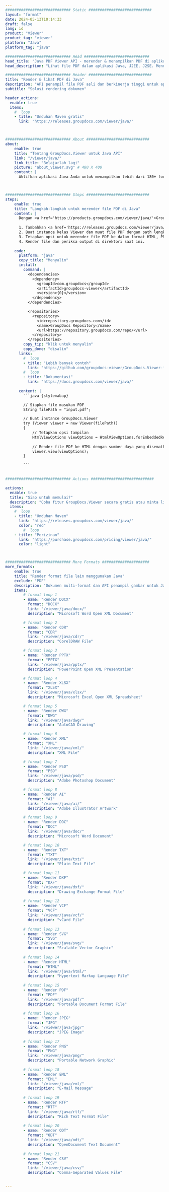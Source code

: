 ```yaml
---
############################# Static ############################
layout: "format"
date: 2024-05-13T10:14:33
draft: false
lang: id
product: "Viewer"
product_tag: "viewer"
platform: "Java"
platform_tag: "java"

############################# Head #############################
head_title: "Java PDF Viewer API - merender & menampilkan PDF di aplikasi Java"
head_description: "Lihat file PDF dalam aplikasi Java, J2EE, J2SE. Mendukung melihat 180+ format file dokumen dan gambar dalam mode HTML, PDF atau gambar dengan fitur-fitur canggih untuk mengelola opsi tampilan dokumen."

############################# Header ############################
title: "Render & lihat PDF di Java" 
description: "API penampil file PDF asli dan berkinerja tinggi untuk aplikasi berbasis Java, J2EE dan J2SE, mendukung berbagai fitur tambahan untuk menyesuaikan tampilan format dokumen keluaran." 
subtitle: "Solusi rendering dokumen" 

header_actions:
  enable: true
  items:
    #  loop
    - title: "Unduhan Maven gratis"
      link: "https://releases.groupdocs.com/viewer/java/"



############################# About ############################
about:
    enable: true
    title: "Tentang GroupDocs.Viewer untuk Java API"
    link: "/viewer/java/"
    link_title: "Belajarlah lagi"
    picture: "about_viewer.svg" # 480 X 400
    content: |
      Aktifkan aplikasi Java Anda untuk menampilkan lebih dari 180+ format file dalam mode HTML, PDF, atau gambar menggunakan GroupDocs.Viewer untuk Java API tanpa menginstal perangkat lunak tambahan apa pun; seperti Microsoft Office, Apache Open Office, Adobe Acrobat Reader dll. Pengembang dapat dengan mudah melihat semua gambar dan jenis dokumen populer termasuk Microsoft Office, OpenDocument, HTML, PDF, Archive, Diagram, Photoshop, AutoCAD dan format bahasa pemrograman di dalam aplikasi Java dengan rendering cepat dan kualitas tertinggi.



############################# Steps ############################
steps:
    enable: true
    title: "Langkah-langkah untuk merender file PDF di Java" 
    content: |
      Dengan <a href='https://products.groupdocs.com/viewer/java/'>GroupDocs.Viewer</a> Anda dapat merender PDF ke HTML, JPEG, PNG, atau PDF dalam beberapa langkah.
      
      1. Tambahkan <a href='https://releases.groupdocs.com/viewer/java/'>GroupDocs.Viewer untuk Java</a> sebagai dependensi pada proyek Anda. 
      2. Buat instance kelas Viewer dan muat file PDF dengan path lengkap.  
      3. Tetapkan opsi untuk merender file PDF ke dalam format HTML, PNG, JPEG, atau PDF. 
      4. Render file dan periksa output di direktori saat ini. 
   
    code:
      platform: "java"
      copy_title: "Menyalin"
      install:
        command: |
          <dependencies>
            <dependency>
              <groupId>com.groupdocs</groupId>
              <artifactId>groupdocs-viewer</artifactId>
              <version>{0}</version>
            </dependency>
          </dependencies>

          <repositories>
            <repository>
              <id>repository.groupdocs.com</id>
              <name>GroupDocs Repository</name>
              <url>https://repository.groupdocs.com/repo/</url>
            </repository>
          </repositories>
        copy_tip: "klik untuk menyalin"
        copy_done: "disalin"
      links:
        #  loop
        - title: "Lebih banyak contoh"
          link: "https://github.com/groupdocs-viewer/GroupDocs.Viewer-for-Java"
        #  loop
        - title: "Dokumentasi"
          link: "https://docs.groupdocs.com/viewer/java/"
          
      content: |
        ```java {style=abap}

        // Siapkan file masukan PDF
        String filePath = "input.pdf";

        // Buat instance GroupDocs.Viewer
        try (Viewer viewer = new Viewer(filePath))
        {
            // Tetapkan opsi tampilan
            HtmlViewOptions viewOptions = HtmlViewOptions.forEmbeddedResources();
                
            // Render file PDF ke HTML dengan sumber daya yang disematkan
            viewer.view(viewOptions);
        }

        ```
            

############################# Actions ############################

actions:
  enable: true
  title: "Siap untuk memulai?"
  description: "Coba fitur GroupDocs.Viewer secara gratis atau minta lisensi"
  items:
    #  loop
    - title: "Unduhan Maven"
      link: "https://releases.groupdocs.com/viewer/java/"
      color: "red"
        #  loop
    - title: "Perizinan"
      link: "https://purchase.groupdocs.com/pricing/viewer/java/"
      color: "light"



############################# More Formats #####################
more_formats:
    enable: true
    title: "Render format file lain menggunakan Java"
    exclude: "PDF"
    description: "Dokumen multi-format dan API penampil gambar untuk Java. Lihat beberapa format file populer di bawah ini tanpa pemirsa eksternal."
    items: 
        # format loop 1
        - name: "Render DOCX"
          format: "DOCX"
          link: "/viewer/java/docx/"
          description: "Microsoft Word Open XML Document" 

        # format loop 2
        - name: "Render CDR" 
          format: "CDR"
          link: "/viewer/java/cdr/"
          description: "CorelDRAW File" 

        # format loop 3
        - name: "Render PPTX"
          format: "PPTX"
          link: "/viewer/java/pptx/"
          description: "PowerPoint Open XML Presentation" 

        # format loop 4
        - name: "Render XLSX"
          format: "XLSX"
          link: "/viewer/java/xlsx/"
          description: "Microsoft Excel Open XML Spreadsheet" 

        # format loop 5
        - name: "Render DWG"
          format: "DWG"
          link: "/viewer/java/dwg/"
          description: "AutoCAD Drawing"

        # format loop 6
        - name: "Render XML"
          format: "XML"
          link: "/viewer/java/xml/"
          description: "XML File"

        # format loop 7
        - name: "Render PSD"
          format: "PSD"
          link: "/viewer/java/psd/"
          description: "Adobe Photoshop Document"

        # format loop 8
        - name: "Render AI"
          format: "AI"
          link: "/viewer/java/ai/"
          description: "Adobe Illustrator Artwork"

        # format loop 9
        - name: "Render DOC"
          format: "DOC"
          link: "/viewer/java/doc/"
          description: "Microsoft Word Document" 

        # format loop 10
        - name: "Render TXT" 
          format: "TXT"
          link: "/viewer/java/txt/"
          description: "Plain Text File" 

        # format loop 11
        - name: "Render DXF" 
          format: "DXF"
          link: "/viewer/java/dxf/"
          description: "Drawing Exchange Format File"  
          
        # format loop 12
        - name: "Render VCF"
          format: "VCF"
          link: "/viewer/java/vcf/"
          description: "vCard File"  
              
        # format loop 13
        - name: "Render SVG"
          format: "SVG"
          link: "/viewer/java/svg/"
          description: "Scalable Vector Graphic" 
          
        # format loop 14
        - name: "Render HTML"
          format: "HTML"
          link: "/viewer/java/html/"
          description: "Hypertext Markup Language File" 
          
        # format loop 15
        - name: "Render PDF"
          format: "PDF"
          link: "/viewer/java/pdf/"
          description: "Portable Document Format File"
          
        # format loop 16
        - name: "Render JPEG"
          format: "JPG"
          link: "/viewer/java/jpg/"
          description: "JPEG Image"
          
        # format loop 17
        - name: "Render PNG"
          format: "PNG"
          link: "/viewer/java/png/"
          description: "Portable Network Graphic" 
          
        # format loop 18
        - name: "Render EML"
          format: "EML"
          link: "/viewer/java/eml/"
          description: "E-Mail Message" 
          
        # format loop 19
        - name: "Render RTF"
          format: "RTF"
          link: "/viewer/java/rtf/"
          description: "Rich Text Format File" 
          
        # format loop 20
        - name: "Render ODT"
          format: "ODT"
          link: "/viewer/java/odt/"
          description: "OpenDocument Text Document" 
          
        # format loop 21
        - name: "Render CSV"
          format: "CSV"
          link: "/viewer/java/csv/"
          description: "Comma-Separated Values File" 


---
```

